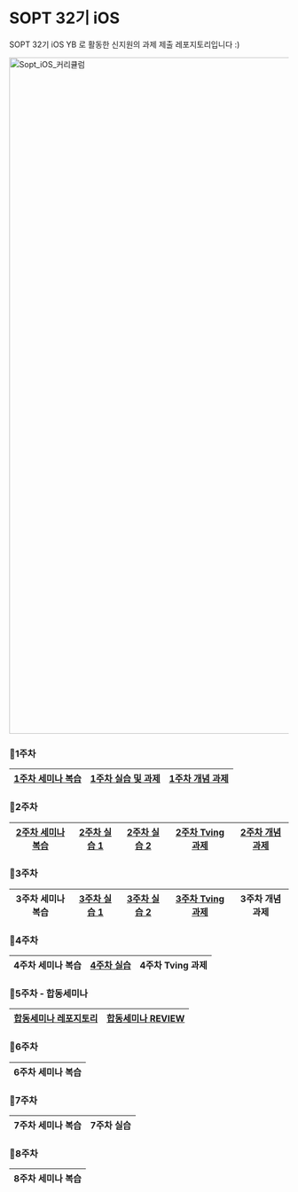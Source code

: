 # SOPT 32기 iOS
SOPT 32기 iOS YB 로 활동한 신지원의 과제 제출 레포지토리입니다 :)

<img width="1221" alt="Sopt_iOS_커리큘럼" src="https://github.com/GO-SOPT-iOS-Part/shin_jiwon/assets/103318297/c0d59d94-eb13-443c-98c6-0a2bea1af474">


### 🍎1주차
[1주차 세미나 복습](https://ena-is.me/69) | [1주차 실습 및 과제](https://github.com/GO-SOPT-iOS-Part/shin_jiwon/pull/5) | [1주차 개념 과제](https://ena-is.me/46)
|:---:|:---:|:---:|

### 🍎2주차
[2주차 세미나 복습](https://ena-is.me/47) | [2주차 실습 1](https://github.com/GO-SOPT-iOS-Part/shin_jiwon/pull/7) | [2주차 실습 2](https://github.com/GO-SOPT-iOS-Part/shin_jiwon/pull/8) | [2주차 Tving 과제](https://github.com/GO-SOPT-iOS-Part/shin_jiwon/pull/9) |[2주차 개념 과제](https://ena-is.me/49)
|:---:|:---:|:---:|:---:|:---:|


### 🍎3주차
3주차 세미나 복습 | [3주차 실습 1](https://github.com/GO-SOPT-iOS-Part/shin_jiwon/pull/10) | [3주차 실습 2](https://github.com/GO-SOPT-iOS-Part/shin_jiwon/pull/11) | [3주차 Tving 과제](https://github.com/GO-SOPT-iOS-Part/shin_jiwon/pull/12) | 3주차 개념 과제
|:---:|:---:|:---:|:---:|:---:|


### 🍎4주차
4주차 세미나 복습 | [4주차 실습](https://github.com/GO-SOPT-iOS-Part/shin_jiwon/pull/13) | 4주차 Tving 과제
|:---:|:---:|:---:|


### 🍎5주차 - 합동세미나
[합동세미나 레포지토리](https://github.com/SOPT-Joint-Seminar-Toss/Toss_iOS) | [합동세미나 REVIEW](https://ena-is.me/63)
|:---:|:---:|


### 🍎6주차
6주차 세미나 복습 |
|:---:|


### 🍎7주차
7주차 세미나 복습 | 7주차 실습
|:---:|:---:|


### 🍎8주차
8주차 세미나 복습 |
|:---:|
